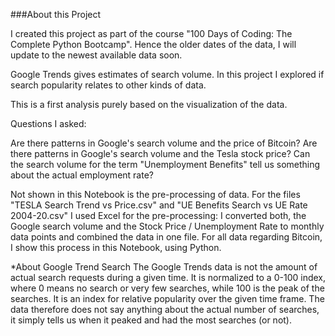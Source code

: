 ###About this Project

I created this project as part of the course "100 Days of Coding: The Complete Python Bootcamp". Hence the older dates of the data, I will update to the newest available data soon.

Google Trends gives estimates of search volume. In this project I explored if search popularity relates to other kinds of data.

This is a first analysis purely based on the visualization of the data.

Questions I asked:

Are there patterns in Google's search volume and the price of Bitcoin?
Are there patterns in Google's search volume and the Tesla stock price?
Can the search volume for the term "Unemployment Benefits" tell us something about the actual employment rate?

Not shown in this Notebook is the pre-processing of data. For the files "TESLA Search Trend vs Price.csv" and "UE Benefits Search vs UE Rate 2004-20.csv" I used Excel for the pre-processing: I converted both, the Google search volume and the Stock Price / Unemployment Rate to monthly data points and combined the data in one file. For all data regarding Bitcoin, I show this process in this Notebook, using Python.


*About Google Trend Search The Google Trends data is not the amount of actual search requests during a given time. It is normalized to a 0-100 index, where 0 means no search or very few searches, while 100 is the peak of the searches. It is an index for relative popularity over the given time frame. The data therefore does not say anything about the actual number of searches, it simply tells us when it peaked and had the most searches (or not).
